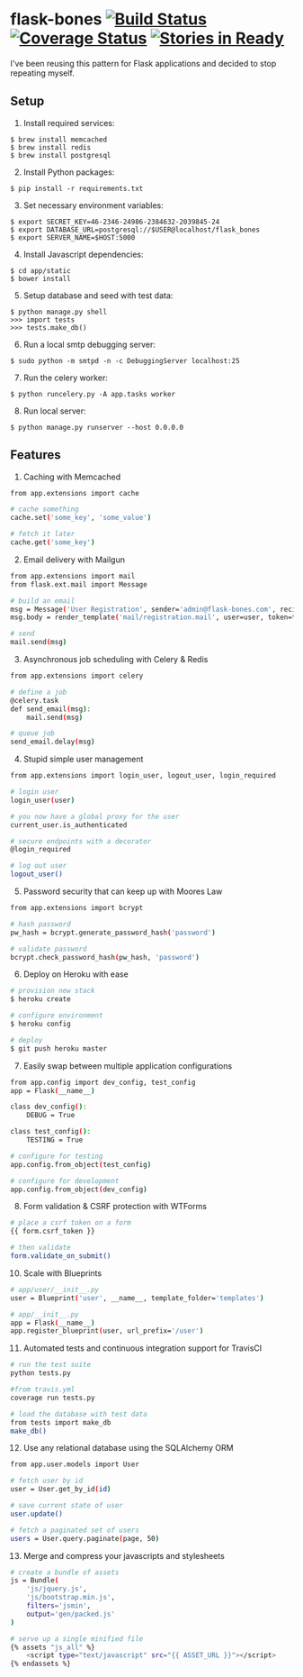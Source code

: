flask-bones [![Build Status](https://travis-ci.org/cburmeister/flask-bones.png?branch=master)](https://travis-ci.org/cburmeister/flask-bones) [![Coverage Status](https://coveralls.io/repos/cburmeister/flask-bones/badge.png?branch=master)](https://coveralls.io/r/cburmeister/flask-bones?branch=master) [![Stories in Ready](https://badge.waffle.io/cburmeister/flask-bones.png?label=ready&title=Ready)](https://waffle.io/cburmeister/flask-bones)
===========

I've been reusing this pattern for Flask applications and decided to stop repeating myself.

## Setup

1. Install required services:

```
$ brew install memcached
$ brew install redis
$ brew install postgresql
```

2. Install Python packages:

```
$ pip install -r requirements.txt
```

3. Set necessary environment variables:

```
$ export SECRET_KEY=46-2346-24986-2384632-2039845-24
$ export DATABASE_URL=postgresql://$USER@localhost/flask_bones
$ export SERVER_NAME=$HOST:5000
```

4. Install Javascript dependencies:

```
$ cd app/static
$ bower install
```

5. Setup database and seed with test data:

```
$ python manage.py shell
>>> import tests
>>> tests.make_db()
```

6. Run a local smtp debugging server:

```
$ sudo python -m smtpd -n -c DebuggingServer localhost:25
```

7. Run the celery worker:

```
$ python runcelery.py -A app.tasks worker
```

8. Run local server:

```
$ python manage.py runserver --host 0.0.0.0
```

## Features

1. Caching with Memcached

```bash
from app.extensions import cache

# cache something
cache.set('some_key', 'some_value')

# fetch it later
cache.get('some_key')
```

2. Email delivery with Mailgun

```bash
from app.extensions import mail
from flask.ext.mail import Message

# build an email
msg = Message('User Registration', sender='admin@flask-bones.com', recipients=[user.email])
msg.body = render_template('mail/registration.mail', user=user, token=token)

# send
mail.send(msg)
```

3. Asynchronous job scheduling with Celery & Redis

```bash
from app.extensions import celery

# define a job
@celery.task                                                                     
def send_email(msg):                                                             
    mail.send(msg) 

# queue job
send_email.delay(msg)
```

4. Stupid simple user management

```bash
from app.extensions import login_user, logout_user, login_required

# login user
login_user(user)

# you now have a global proxy for the user
current_user.is_authenticated

# secure endpoints with a decorator
@login_required

# log out user
logout_user()
```

5. Password security that can keep up with Moores Law

```bash
from app.extensions import bcrypt

# hash password
pw_hash = bcrypt.generate_password_hash('password')

# validate password
bcrypt.check_password_hash(pw_hash, 'password')
```

6. Deploy on Heroku with ease

```bash
# provision new stack
$ heroku create

# configure environment
$ heroku config

# deploy
$ git push heroku master
```

7. Easily swap between multiple application configurations

```bash
from app.config import dev_config, test_config
app = Flask(__name__)

class dev_config():
    DEBUG = True

class test_config():
    TESTING = True

# configure for testing
app.config.from_object(test_config)

# configure for development
app.config.from_object(dev_config)
```

8. Form validation & CSRF protection with WTForms

```bash
# place a csrf token on a form
{{ form.csrf_token }}

# then validate
form.validate_on_submit()
```

10. Scale with Blueprints

```bash
# app/user/__init__.py
user = Blueprint('user', __name__, template_folder='templates')

# app/__init__.py
app = Flask(__name__)
app.register_blueprint(user, url_prefix='/user')
```

11. Automated tests and continuous integration support for TravisCI

```bash
# run the test suite
python tests.py

#from travis.yml
coverage run tests.py
```

```bash
# load the database with test data 
from tests import make_db
make_db()
```

12.  Use any relational database using the SQLAlchemy ORM

```bash
from app.user.models import User

# fetch user by id
user = User.get_by_id(id)

# save current state of user
user.update()

# fetch a paginated set of users
users = User.query.paginate(page, 50)
```

13. Merge and compress your javascripts and stylesheets

```bash
# create a bundle of assets
js = Bundle(
    'js/jquery.js',
    'js/bootstrap.min.js',
    filters='jsmin',
    output='gen/packed.js'
)
```

```bash
# serve up a single minified file
{% assets "js_all" %}
    <script type="text/javascript" src="{{ ASSET_URL }}"></script>
{% endassets %}
```
